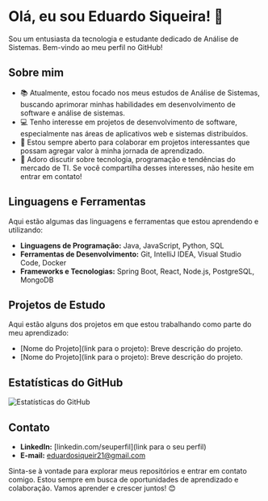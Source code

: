# Olá, eu sou Eduardo Siqueira! 👋

Sou um entusiasta da tecnologia e estudante dedicado de Análise de Sistemas. Bem-vindo ao meu perfil no GitHub!

## Sobre mim

- 📚 Atualmente, estou focado nos meus estudos de Análise de Sistemas, buscando aprimorar minhas habilidades em desenvolvimento de software e análise de sistemas.
- 💻 Tenho interesse em projetos de desenvolvimento de software, especialmente nas áreas de aplicativos web e sistemas distribuídos.
- 👯 Estou sempre aberto para colaborar em projetos interessantes que possam agregar valor à minha jornada de aprendizado.
- 💬 Adoro discutir sobre tecnologia, programação e tendências do mercado de TI. Se você compartilha desses interesses, não hesite em entrar em contato!

## Linguagens e Ferramentas

Aqui estão algumas das linguagens e ferramentas que estou aprendendo e utilizando:

- **Linguagens de Programação:** Java, JavaScript, Python, SQL
- **Ferramentas de Desenvolvimento:** Git, IntelliJ IDEA, Visual Studio Code, Docker
- **Frameworks e Tecnologias:** Spring Boot, React, Node.js, PostgreSQL, MongoDB

## Projetos de Estudo

Aqui estão alguns dos projetos em que estou trabalhando como parte do meu aprendizado:

- [Nome do Projeto](link para o projeto): Breve descrição do projeto.
- [Nome do Projeto](link para o projeto): Breve descrição do projeto.

## Estatísticas do GitHub

![Estatísticas do GitHub](https://github-readme-stats.vercel.app/api?username=seuusername&show_icons=true)

## Contato

- **LinkedIn:** [linkedin.com/seuperfil](link para o seu perfil)
- **E-mail:** [eduardosiqueir21@gmail.com](mailto:eduardosiqueir21@gmail.com)

Sinta-se à vontade para explorar meus repositórios e entrar em contato comigo. Estou sempre em busca de oportunidades de aprendizado e colaboração. Vamos aprender e crescer juntos! 😊
